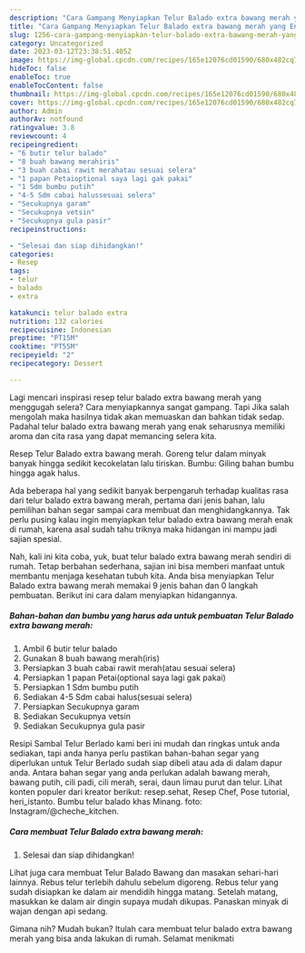 ```yaml
---
description: "Cara Gampang Menyiapkan Telur Balado extra bawang merah yang Enak Banget"
title: "Cara Gampang Menyiapkan Telur Balado extra bawang merah yang Enak Banget"
slug: 1256-cara-gampang-menyiapkan-telur-balado-extra-bawang-merah-yang-enak-banget
category: Uncategorized
date: 2023-03-12T23:38:51.405Z
image: https://img-global.cpcdn.com/recipes/165e12076cd01590/680x482cq70/telur-balado-extra-bawang-merah-foto-resep-utama.jpg
hideToc: false
enableToc: true
enableTocContent: false
thumbnail: https://img-global.cpcdn.com/recipes/165e12076cd01590/680x482cq70/telur-balado-extra-bawang-merah-foto-resep-utama.jpg
cover: https://img-global.cpcdn.com/recipes/165e12076cd01590/680x482cq70/telur-balado-extra-bawang-merah-foto-resep-utama.jpg
author: Admin
authorAv: notfound
ratingvalue: 3.8
reviewcount: 4
recipeingredient:
- "6 butir telur balado"
- "8 buah bawang merahiris"
- "3 buah cabai rawit merahatau sesuai selera"
- "1 papan Petaioptional saya lagi gak pakai"
- "1 Sdm bumbu putih"
- "4-5 Sdm cabai halussesuai selera"
- "Secukupnya garam"
- "Secukupnya vetsin"
- "Secukupnya gula pasir"
recipeinstructions:

- "Selesai dan siap dihidangkan!"
categories:
- Resep
tags:
- telur
- balado
- extra

katakunci: telur balado extra 
nutrition: 132 calories
recipecuisine: Indonesian
preptime: "PT15M"
cooktime: "PT55M"
recipeyield: "2"
recipecategory: Dessert

---
```



Lagi mencari inspirasi resep telur balado extra bawang merah yang menggugah selera? Cara menyiapkannya sangat gampang. Tapi Jika salah mengolah maka hasilnya tidak akan memuaskan dan bahkan tidak sedap. Padahal telur balado extra bawang merah yang enak seharusnya memiliki aroma dan cita rasa yang dapat memancing selera kita.


Resep Telur Balado extra bawang merah. Goreng telur dalam minyak banyak hingga sedikit kecokelatan lalu tiriskan. Bumbu: Giling bahan bumbu hingga agak halus.

Ada beberapa hal yang sedikit banyak berpengaruh terhadap kualitas rasa dari telur balado extra bawang merah, pertama dari jenis bahan, lalu pemilihan bahan segar sampai cara membuat dan menghidangkannya. Tak perlu pusing kalau ingin menyiapkan telur balado extra bawang merah enak di rumah, karena asal sudah tahu triknya maka hidangan ini mampu jadi sajian spesial.


Nah, kali ini kita coba, yuk, buat telur balado extra bawang merah sendiri di rumah. Tetap berbahan sederhana, sajian ini bisa memberi manfaat untuk membantu menjaga kesehatan tubuh kita. Anda bisa menyiapkan Telur Balado extra bawang merah memakai 9 jenis bahan dan 0 langkah pembuatan. Berikut ini cara dalam menyiapkan hidangannya.

<!--inarticleads1-->

##### Bahan-bahan dan bumbu yang harus ada untuk pembuatan Telur Balado extra bawang merah:

1. Ambil 6 butir telur balado
1. Gunakan 8 buah bawang merah(iris)
1. Persiapkan 3 buah cabai rawit merah(atau sesuai selera)
1. Persiapkan 1 papan Petai(optional saya lagi gak pakai)
1. Persiapkan 1 Sdm bumbu putih
1. Sediakan 4-5 Sdm cabai halus(sesuai selera)
1. Persiapkan Secukupnya garam
1. Sediakan Secukupnya vetsin
1. Sediakan Secukupnya gula pasir


Resipi Sambal Telur Berlado kami beri ini mudah dan ringkas untuk anda sediakan, tapi anda hanya perlu pastikan bahan-bahan segar yang diperlukan untuk Telur Berlado sudah siap dibeli atau ada di dalam dapur anda. Antara bahan segar yang anda perlukan adalah bawang merah, bawang putih, cili padi, cili merah, serai, daun limau purut dan telur. Lihat konten populer dari kreator berikut: resep.sehat, Resep Chef, Pose tutorial, heri_istanto. Bumbu telur balado khas Minang. foto: Instagram/@cheche_kitchen. 

<!--inarticleads2-->

##### Cara membuat Telur Balado extra bawang merah:


1. Selesai dan siap dihidangkan!

Lihat juga cara membuat Telur Balado Bawang dan masakan sehari-hari lainnya. Rebus telur terlebih dahulu sebelum digoreng. Rebus telur yang sudah disiapkan ke dalam air mendidih hingga matang. Setelah matang, masukkan ke dalam air dingin supaya mudah dikupas. Panaskan minyak di wajan dengan api sedang. 

Gimana nih? Mudah bukan? Itulah cara membuat telur balado extra bawang merah yang bisa anda lakukan di rumah. Selamat menikmati
